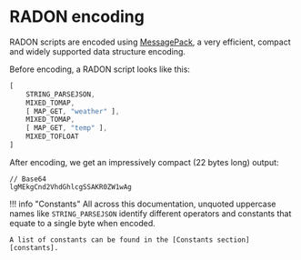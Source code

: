 # RADON encoding

RADON scripts are encoded using [MessagePack], a very efficient, compact and widely supported data structure encoding.

Before encoding, a RADON script looks like this:
```ts
[
    STRING_PARSEJSON,
    MIXED_TOMAP,
    [ MAP_GET, "weather" ],
    MIXED_TOMAP,
    [ MAP_GET, "temp" ],
    MIXED_TOFLOAT
]
```

After encoding, we get an impressively compact (22 bytes long) output:
```
// Base64
lgMEkgCnd2VhdGhlcgSSAKR0ZW1wAg
```

!!! info "Constants"
    All across this documentation, unquoted uppercase names like `STRING_PARSEJSON` identify different operators and
    constants that equate to a single byte when encoded.

    A list of constants can be found in the [Constants section][constants].

[constants]: ../constants
[MessagePack]: https://msgpack.org
